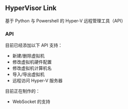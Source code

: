 ## HyperVisor Link
基于 Python 与 Powershell 的 Hyper-V 远程管理工具（API）

### API
目前已经添加以下 API 支持：
- 新建/删除虚拟机
- 修改虚拟机硬件配置
- 修改虚拟机计算机名
- 导入/导出虚拟机
- 远程访问 Hyper-V 服务器

目前正在制作的：
- WebSocket 的支持
